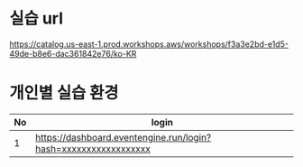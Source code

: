 실습 url
======================
https://catalog.us-east-1.prod.workshops.aws/workshops/f3a3e2bd-e1d5-49de-b8e6-dac361842e76/ko-KR


개인별 실습 환경
======================

|No  | login                                                           |
| -- | --------------------------------------------------------------- |
|1   | https://dashboard.eventengine.run/login?hash=xxxxxxxxxxxxxxxxxx |
